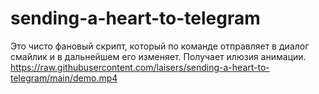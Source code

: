 # sending-a-heart-to-telegram
Это чисто фановый скрипт, который по команде отправляет в диалог смайлик и в дальнейшем его изменяет. Получает илюзия анимации.
https://raw.githubusercontent.com/laisers/sending-a-heart-to-telegram/main/demo.mp4

